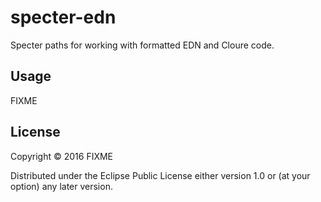 # specter-edn

Specter paths for working with formatted EDN and Cloure code.

## Usage

FIXME

## License

Copyright © 2016 FIXME

Distributed under the Eclipse Public License either version 1.0 or (at
your option) any later version.
